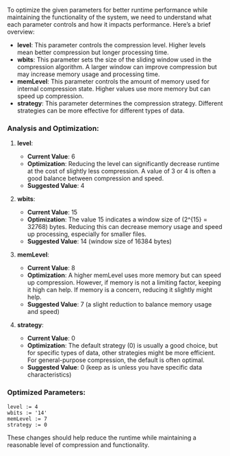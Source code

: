 To optimize the given parameters for better runtime performance while maintaining the functionality of the system, we need to understand what each parameter controls and how it impacts performance. Here’s a brief overview:

- **level**: This parameter controls the compression level. Higher levels mean better compression but longer processing time.
- **wbits**: This parameter sets the size of the sliding window used in the compression algorithm. A larger window can improve compression but may increase memory usage and processing time.
- **memLevel**: This parameter controls the amount of memory used for internal compression state. Higher values use more memory but can speed up compression.
- **strategy**: This parameter determines the compression strategy. Different strategies can be more effective for different types of data.

### Analysis and Optimization:

1. **level**:
   - **Current Value**: 6
   - **Optimization**: Reducing the level can significantly decrease runtime at the cost of slightly less compression. A value of 3 or 4 is often a good balance between compression and speed.
   - **Suggested Value**: 4

2. **wbits**:
   - **Current Value**: 15
   - **Optimization**: The value 15 indicates a window size of \(2^{15} = 32768\) bytes. Reducing this can decrease memory usage and speed up processing, especially for smaller files.
   - **Suggested Value**: 14 (window size of 16384 bytes)

3. **memLevel**:
   - **Current Value**: 8
   - **Optimization**: A higher memLevel uses more memory but can speed up compression. However, if memory is not a limiting factor, keeping it high can help. If memory is a concern, reducing it slightly might help.
   - **Suggested Value**: 7 (a slight reduction to balance memory usage and speed)

4. **strategy**:
   - **Current Value**: 0
   - **Optimization**: The default strategy (0) is usually a good choice, but for specific types of data, other strategies might be more efficient. For general-purpose compression, the default is often optimal.
   - **Suggested Value**: 0 (keep as is unless you have specific data characteristics)

### Optimized Parameters:
```plaintext
level := 4
wbits := '14'
memLevel := 7
strategy := 0
```

These changes should help reduce the runtime while maintaining a reasonable level of compression and functionality.